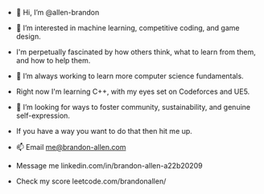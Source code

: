 - 👋 Hi, I’m @allen-brandon
- 👀 I’m interested in machine learning, competitive coding, and game design.
- I'm perpetually fascinated by how others think, what to learn from them, and how to help them.

- 🌱 I’m always working to learn more computer science fundamentals.
- Right now I'm learning C++, with my eyes set on Codeforces and UE5.

- 💞️ I’m looking for ways to foster community, sustainability, and genuine self-expression.
- If you have a way you want to do that then hit me up.

- 📫 Email me@brandon-allen.com
- Message me linkedin.com/in/brandon-allen-a22b20209
- Check my score leetcode.com/brandonallen/ 

<!---
allen-brandon/allen-brandon is a ✨ special ✨ repository because its `README.md` (this file) appears on your GitHub profile.
You can click the Preview link to take a look at your changes.
--->
